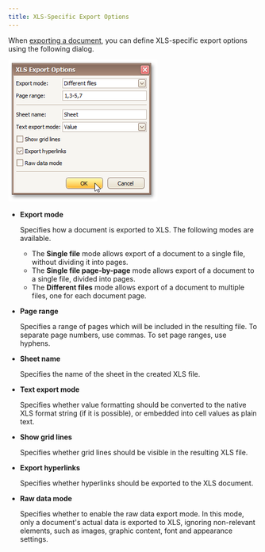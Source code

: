 ```yaml
---
title: XLS-Specific Export Options
---
```

When [exporting a document](../../../../../interface-elements-for-desktop/articles/print-preview/print-preview-for-winforms/exporting/exporting-from-print-preview.md), you can define XLS-specific export options using the following dialog.

![previewExportOptionsXLS](../../../../images/Img7338.png)
* **Export mode**
	
	Specifies how a document is exported to XLS. The following modes are available.
	* The **Single file** mode allows export of a document to a single file, without dividing it into pages.
	* The **Single file page-by-page** mode allows export of a document to a single file, divided into pages.
	* The **Different files** mode allows export of a document to multiple files, one for each document page.
* **Page range**
	
	Specifies a range of pages which will be included in the resulting file. To separate page numbers, use commas. To set page ranges, use hyphens.
* **Sheet name**
	
	Specifies the name of the sheet in the created XLS file.
* **Text export mode**
	
	Specifies whether value formatting should be converted to the native XLS format string (if it is possible), or embedded into cell values as plain text.
* **Show grid lines**
	
	Specifies whether grid lines should be visible in the resulting XLS file.
* **Export hyperlinks**
	
	Specifies whether hyperlinks should be exported to the XLS document.
* **Raw data mode**
	
	Specifies whether to enable the raw data export mode. In this mode, only a document's actual data is exported to XLS, ignoring non-relevant elements, such as images, graphic content, font and appearance settings.